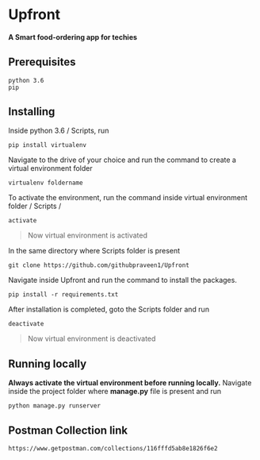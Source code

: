 # Upfront
  
#### A Smart food-ordering app for techies 
 
## Prerequisites
```
python 3.6
pip
```
 
## Installing
  
  Inside python 3.6 / Scripts, run
  ```
  pip install virtualenv
  ```
  Navigate to the drive of your choice and run the command to create a virtual environment folder
  ```
  virtualenv foldername
  ```
  
  To activate the environment, run the command inside virtual environment folder / Scripts /
  
  ```
  activate
  ```
  > Now virtual environment is activated
  
  In the same directory where Scripts folder is present
  ``` 
  git clone https://github.com/githubpraveen1/Upfront
  ```
  Navigate inside Upfront and run the command to install the packages.
  ```
  pip install -r requirements.txt
  ```
  After installation is completed, goto the Scripts folder and run
  ```
  deactivate
  ```
  > Now virtual environment is deactivated
  
  ## Running locally
  **Always activate the virtual environment before running locally.**
  Navigate inside the project folder where **manage.py** file is present and run
  ```
  python manage.py runserver
  ```
  ## Postman Collection link
  ```
  https://www.getpostman.com/collections/116fffd5ab8e1826f6e2
  ```
